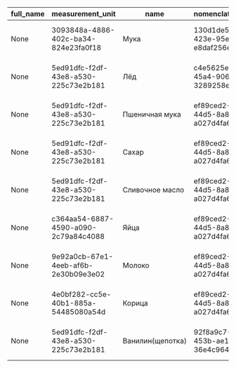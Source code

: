 |full_name|measurement_unit|name|nomenclature_group|uid|
|---------|----------------|----|------------------|---|
|None|3093848a-4886-402c-ba34-824e23fa0f18|Мука|130d1de5-8922-423e-95e2-e8daf256ed9f|b302124e-2842-49d1-9418-cd0ee7686c9c|
|None|5ed91dfc-f2df-43e8-a530-225c73e2b181|Лёд|c4e5625e-51af-45a4-906d-3289258e9960|5386bcc3-75e1-4541-a614-92d31d5368cb|
|None|5ed91dfc-f2df-43e8-a530-225c73e2b181|Пшеничная мука|ef89ced2-603c-44d5-8a87-a027d4fa69e1|40883775-a6cb-44a3-8f7e-3252e99607ac|
|None|5ed91dfc-f2df-43e8-a530-225c73e2b181|Сахар|ef89ced2-603c-44d5-8a87-a027d4fa69e1|8aaa4535-0ea0-4dab-b3b5-86ed40d61fcc|
|None|5ed91dfc-f2df-43e8-a530-225c73e2b181|Сливочное масло|ef89ced2-603c-44d5-8a87-a027d4fa69e1|7557aff0-6987-4166-b2f5-87e60780a64d|
|None|c364aa54-6887-4590-a090-2c79a84c4088|Яйца|ef89ced2-603c-44d5-8a87-a027d4fa69e1|b761827b-c5cd-401b-bfe8-5669c09379b6|
|None|9e92a0cb-67e1-4eeb-af6b-2e30b09e3e02|Молоко|ef89ced2-603c-44d5-8a87-a027d4fa69e1|ca9556d6-013a-4731-955a-29787263909a|
|None|4e0bf282-cc5e-40b1-885a-54485080a54d|Корица|ef89ced2-603c-44d5-8a87-a027d4fa69e1|3f68da7e-b5a8-480c-99c8-06e8c763fdff|
|None|5ed91dfc-f2df-43e8-a530-225c73e2b181|Ванилин(щепотка)|92f8a9c7-9f20-453b-ae16-36e4c9649b1e|81c842db-0f15-48d4-a118-958fb71b3932|
